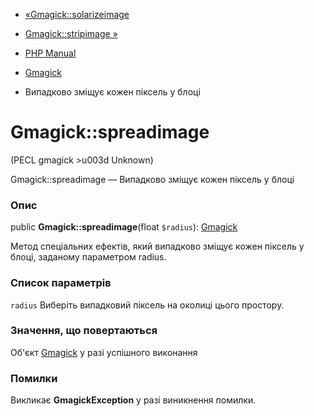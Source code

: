 - [«Gmagick::solarizeimage](gmagick.solarizeimage.md)
- [Gmagick::stripimage »](gmagick.stripimage.md)

- [PHP Manual](index.md)
- [Gmagick](class.gmagick.md)
- Випадково зміщує кожен піксель у блоці

# Gmagick::spreadimage

(PECL gmagick \>u003d Unknown)

Gmagick::spreadimage — Випадково зміщує кожен піксель у блоці

### Опис

public **Gmagick::spreadimage**(float `$radius`):
[Gmagick](class.gmagick.md)

Метод спеціальних ефектів, який випадково зміщує кожен
піксель у блоці, заданому параметром radius.

### Список параметрів

`radius`
Виберіть випадковий піксель на околиці цього простору.

### Значення, що повертаються

Об'єкт [Gmagick](class.gmagick.md) у разі успішного виконання

### Помилки

Викликає **GmagickException** у разі виникнення помилки.
